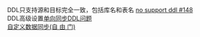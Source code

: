 
DDL只支持源和目标完全一致，包括库名和表名 [no support ddl #148](https://github.com/alibaba/otter/issues/148)   
DDL高级设置[单向同步DDL问题](https://github.com/alibaba/otter/issues/70)   
[自定义数据同步(自 由 门)](https://github.com/alibaba/otter/wiki/Manager%E9%85%8D%E7%BD%AE%E4%BB%8B%E7%BB%8D)
